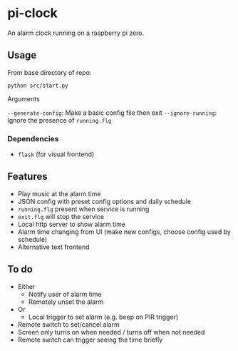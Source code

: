 # pi-clock

An alarm clock running on a raspberry pi zero.

## Usage

From base directory of repo:

`python src/start.py`

Arguments

`--generate-config`: Make a basic config file then exit
`--ignore-running`: Ignore the presence of `running.flg`

### Dependencies

* `flask` (for visual frontend)

## Features

* Play music at the alarm time
* JSON config with preset config options and daily schedule
* `running.flg` present when service is running
* `exit.flg` will stop the service
* Local http server to show alarm time
* Alarm time changing from UI (make new configs, choose config used by schedule)
* Alternative text frontend

## To do

* Either
    * Notify user of alarm time
    * Remotely unset the alarm
* Or
    * Local trigger to set alarm (e.g. beep on PIR trigger)
* Remote switch to set/cancel alarm
* Screen only turns on when needed / turns off when not needed
* Remote switch can trigger seeing the time briefly
